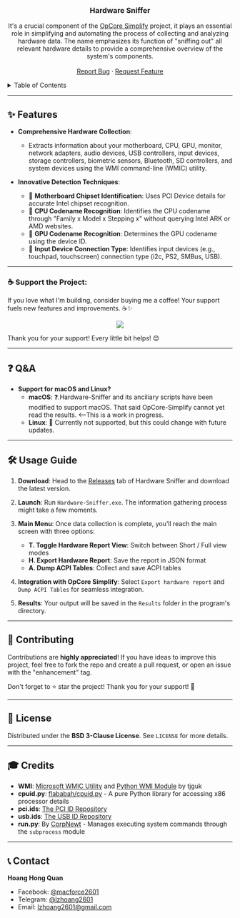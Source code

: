 <br/>
<div align="center">
  <h3 align="center">Hardware Sniffer</h3>

  <p align="center">
    It's a crucial component of the <a href="https://github.com/lzhoang2801/OpCore-Simplify">OpCore Simplify</a> project, it plays an essential role in simplifying and automating the process of collecting and analyzing hardware data. The name emphasizes its function of "sniffing out" all relevant hardware details to provide a comprehensive overview of the system's components.
    <br />
    <br />
    <a href="https://github.com/lzhoang2801/Hardware-Sniffer/issues">Report Bug</a>
    ·
    <a href="https://github.com/lzhoang2801/Hardware-Sniffer/issues">Request Feature</a>
  </p>
</div>

<details>
  <summary>Table of Contents</summary>
  <ol>
    <li><a href="#-features">Features</a></li>
    <li><a href="#-support-the-project">Support the Project</a></li>
    <li><a href="#-qa">Q&A</a></li>
    <li><a href="#%EF%B8%8F-usage-guide">Usage Guide</a></li>
    <li><a href="#-contributing">Contributing</a></li>
    <li><a href="#-license">License</a></li>
    <li><a href="#-credits">Credits</a></li>
    <li><a href="#-contact">Contact</a></li>
  </ol>
</details>

---

## ✨ **Features**

- **Comprehensive Hardware Collection**: 
  - Extracts information about your motherboard, CPU, GPU, monitor, network adapters, audio devices, USB controllers, input devices, storage controllers, biometric sensors, Bluetooth, SD controllers, and system devices using the WMI command-line (WMIC) utility.
  
- **Innovative Detection Techniques**:
  - 📌 **Motherboard Chipset Identification**: Uses PCI Device details for accurate Intel chipset recognition.
  - 📌 **CPU Codename Recognition**: Identifies the CPU codename through "Family x Model x Stepping x" without querying Intel ARK or AMD websites.
  - 📌 **GPU Codename Recognition**: Determines the GPU codename using the device ID.
  - 📌 **Input Device Connection Type**: Identifies input devices (e.g., touchpad, touchscreen) connection type (i2c, PS2, SMBus, USB).

---

### ☕ **Support the Project**:

If you love what I'm building, consider buying me a coffee! Your support fuels new features and improvements. ☕✨

<p align="center">
  <a href="https://www.buymeacoffee.com/lzhoang2801">
    <img src="https://img.buymeacoffee.com/button-api/?text=Donate with Buy Me a Coffee&emoji=☕&slug=lzhoang2801&button_colour=FFDD00&font_colour=000000&font_family=Bree&outline_colour=000000&coffee_colour=ffffff" />
  </a>
<p>

Thank you for your support! Every little bit helps! 😊

---

## ❓ **Q&A**

- **Support for macOS and Linux?**
  - **macOS**: ❓.Hardware-Sniffer and its anciliary scripts have been modified to support macOS. That said OpCore-Simplify cannot yet read the results. <--This is a work in progress.
  - **Linux**: 🤔 Currently not supported, but this could change with future updates.

---

## 🛠️ **Usage Guide**

1. **Download**: Head to the [Releases](https://github.com/lzhoang2801/Hardware-Sniffer/releases) tab of Hardware Sniffer and download the latest version.
2. **Launch**: Run `Hardware-Sniffer.exe`. The information gathering process might take a few moments.
3. **Main Menu**: Once data collection is complete, you’ll reach the main screen with three options:

   - **T. Toggle Hardware Report View**: Switch between Short / Full view modes
   - **H. Export Hardware Report**: Save the report in JSON format
   - **A. Dump ACPI Tables**: Collect and save ACPI tables

4. **Integration with OpCore Simplify**: Select `Export hardware report` and `Dump ACPI Tables` for seamless integration.
5. **Results**: Your output will be saved in the `Results` folder in the program's directory.

---

## 🤝 **Contributing**

Contributions are **highly appreciated**! If you have ideas to improve this project, feel free to fork the repo and create a pull request, or open an issue with the "enhancement" tag.

Don't forget to ⭐ star the project! Thank you for your support! 🌟

---

## 📜 **License**

Distributed under the **BSD 3-Clause License**. See `LICENSE` for more details.

---

## 🎓 **Credits**

- **WMI**: [Microsoft WMIC Utility](https://learn.microsoft.com/en-us/windows/win32/wmisdk/wmic) and [Python WMI Module](https://github.com/tjguk/wmi) by tjguk
- **cpuid.py**: [flababah/cpuid.py](https://github.com/flababah/cpuid.py) - A pure Python library for accessing x86 processor details
- **pci.ids**: [The PCI ID Repository](https://pci-ids.ucw.cz/)
- **usb.ids**: [The USB ID Repository](http://www.linux-usb.org/usb.ids)
- **run.py**: By [CorpNewt](https://github.com/corpnewt) - Manages executing system commands through the `subprocess` module

---

## 📞 **Contact**

**Hoang Hong Quan**  
- Facebook: [@macforce2601](https://facebook.com/macforce2601)  
- Telegram: [@lzhoang2601](https://t.me/lzhoang2601)  
- Email: lzhoang2601@gmail.com
